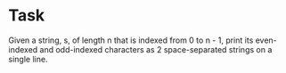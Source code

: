 # Task
Given a string, s, of length n that is indexed from 0 to n - 1, print its even-indexed and odd-indexed characters as 2 space-separated strings on a single line.